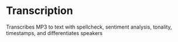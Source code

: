 # Transcription
Transcribes MP3 to text with spellcheck, sentiment analysis, tonality, timestamps, and differentiates speakers
